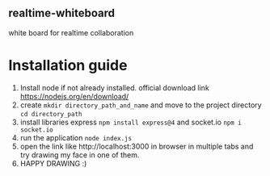 ## realtime-whiteboard
white board for realtime collaboration

# Installation guide
1. Install node if not already installed. official download link https://nodejs.org/en/download/
2. create ```mkdir directory_path_and_name``` and move to the project directory ```cd directory_path```
3. install libraries express ```npm install express@4``` and  socket.io ```npm i socket.io```
4. run the application ```node index.js```
5. open the link like http://localhost:3000 in browser in multiple tabs and try drawing my face in one of them. 
6. HAPPY DRAWING :)
